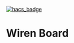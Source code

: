 [![hacs_badge](https://img.shields.io/badge/HACS-Custom-orange.svg)](https://github.com/custom-components/hacs)
# Wiren Board
